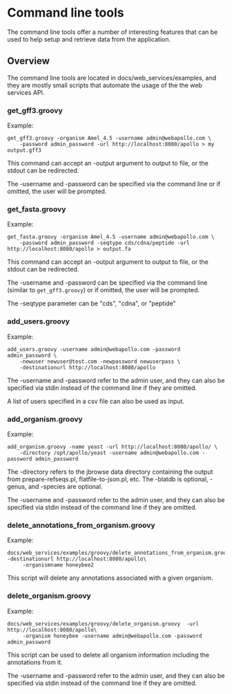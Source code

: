# Command line tools

The command line tools offer a number of interesting features that can be used to help setup and retrieve data from the
application.


## Overview


The command line tools are located in docs/web_services/examples, and they are mostly small scripts that automate the
usage of the the web services API.

### get_gff3.groovy

Example:

``` 
get_gff3.groovy -organism Amel_4.5 -username admin@webapollo.com \
    -password admin_password -url http://localhost:8080/apollo > my output.gff3
```
This command can accept an -output argument to output to file, or the stdout can be redirected.

The -username and -password can be specified via the command line or if omitted, the user will be prompted.

### get_fasta.groovy

Example:

``` 
get_fasta.groovy -organism Amel_4.5 -username admin@webapollo.com \                                                      
    -password admin_password -seqtype cds/cdna/peptide -url http://localhost:8080/apollo > output.fa
```
This command can accept an -output argument to output to file, or the stdout can be redirected.   

The -username and -password can be specified via the command line (similar to `get_gff3.groovy`) or if omitted, the user
will be prompted.

The -seqtype parameter can be "cds", "cdna", or "peptide"

### add_users.groovy


Example:

``` 
add_users.groovy -username admin@webapollo.com -password admin_password \
    -newuser newuser@test.com -newpassword newuserpass \
    -destinationurl http://localhost:8080/apollo
```

The -username and -password refer to the admin user, and they can also be specified via stdin instead of the command
line if they are omitted.

A list of users specified in a csv file can also be used as input.

### add_organism.groovy


Example:

``` 
add_organism.groovy -name yeast -url http://localhost:8080/apollo/ \
    -directory /opt/apollo/yeast -username admin@webapollo.com -password admin_password
```


The -directory refers to the jbrowse data directory containing the output from prepare-refseqs.pl, flatfile-to-json.pl,
etc. The -blatdb is optional, -genus, and -species are optional.

The -username and -password refer to the admin user, and they can also be specified via stdin instead of the command
line if they are omitted.


### delete_annotations_from_organism.groovy

Example:

```
docs/web_services/examples/groovy/delete_annotations_from_organism.groovy  -destinationurl http://localhost:8080/apollo\
     -organismname honeybee2
```

This script will delete any annotations associated with a given organism.



### delete_organism.groovy

Example:

```
docs/web_services/examples/groovy/delete_organism.groovy  -url http://localhost:8080/apollo\
     -organism honeybee -username admin@webapollo.com -password admin_password
```

This script can be used to delete all organism information including the annotations from it.

The -username and -password refer to the admin user, and they can also be specified via stdin instead of the command
line if they are omitted.


